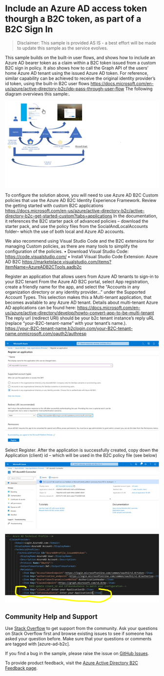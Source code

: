 # Include an Azure AD access token thourgh a B2C token, as part of a B2C Sign In
> Disclaimer: This sample is provided AS IS - a best effort will be made to update this sample as the service evolves.

This sample builds on the built-in user flows, and shows how to include an Azure AD bearer token as a claim within a B2C token issued from a custom B2C sign in policy.  It also shows how to call the Graph API of the users’ home Azure AD tenant using the issued Azure AD token.  For reference, similar capability can be achieved to receive the original identity provider’s id token, using the built-in B2C user flows
https://docs.microsoft.com/en-us/azure/active-directory-b2c/idp-pass-through-user-flow
The following diagram overviews this sample:.

![AAD Token](media/IssueAADTokenThroughB2C.jpg)

To configure the solution above, you will need to use Azure AD B2C Custom policies that use the Azure AD B2C Identity Experience Framework.  Review the getting started with custom B2C applications
https://docs.microsoft.com/en-us/azure/active-directory-b2c/active-directory-b2c-get-started-custom?tabs=applications
In the documentation, it references the B2C starter pack of advanced policies – download the starter pack, and use the policy files from the SocialAndLocalAccounts folder– which the use of both local and Azure AD accounts.   

We also recommend using Visual Studio Code and the B2C extensions for managing Custom policies, as there are many tools to simplify the configuration of the policies.
•	Download Visual Studio Code:  https://code.visualstudio.com/
•	Install Visual Studio Code Extension:  Azure AD B2C  https://marketplace.visualstudio.com/items?itemName=AzureADB2CTools.aadb2c

Register an application that allows users from Azure AD tenants to sign-in to your B2C tenant
From the Azure AD B2C portal, select App registration, create a friendly name for the app, and select the “Accounts in any organization directory or any identity provider…” under the Supported Account Types.   This selection makes this a Multi-tenant application, that becomes available to any Azure AD tenant.  Details about multi-tenant Azure AD applications can be found here:  https://docs.microsoft.com/en-us/azure/active-directory/develop/howto-convert-app-to-be-multi-tenant   
The reply url (redirect URI) should be your b2c tenant instance’s reply uRL  (replace “your-B2C-tenant-name” with your tenant’s name.).  
https://your-B2C-tenant-name.b2clogin.com/your-B2C-tenant-name.onmicrosoft.com/oauth2/authresp


![RegisterYourApp](media/RegisterYourApp.jpg) 

Select Register.  After the application is successfully created, copy down the Application (client) id – which will be used in the B2C policy file (see below)

![clientID](media/ClientID.jpg)

![clientID2](media/ClientID2.jpg)

## Community Help and Support
Use [Stack Overflow](https://stackoverflow.com/questions/tagged/azure-ad-b2c) to get support from the community. Ask your questions on Stack Overflow first and browse existing issues to see if someone has asked your question before. Make sure that your questions or comments are tagged with [azure-ad-b2c].

If you find a bug in the sample, please raise the issue on [GitHub Issues](https://github.com/azure-ad-b2c/samples/issues).

To provide product feedback, visit the [Azure Active Directory B2C Feedback page](https://feedback.azure.com/forums/169401-azure-active-directory?category_id=160596).

